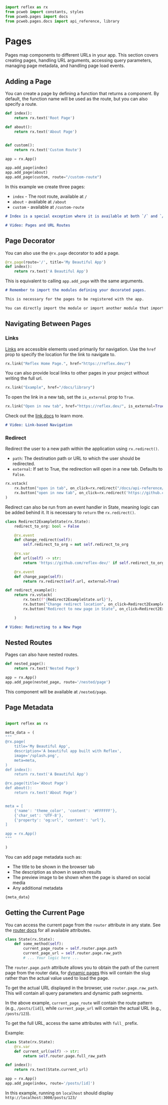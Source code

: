 ```python exec
import reflex as rx
from pcweb import constants, styles
from pcweb.pages import docs
from pcweb.pages.docs import api_reference, library
```

# Pages

Pages map components to different URLs in your app. This section covers creating pages, handling URL arguments, accessing query parameters, managing page metadata, and handling page load events.

## Adding a Page

You can create a page by defining a function that returns a component.
By default, the function name will be used as the route, but you can also specify a route.

```python
def index():
    return rx.text('Root Page')

def about():
    return rx.text('About Page')


def custom():
    return rx.text('Custom Route')

app = rx.App()

app.add_page(index)
app.add_page(about)
app.add_page(custom, route="/custom-route")
```

In this example we create three pages:

- `index` - The root route, available at `/`
- `about` - available at `/about`
- `custom` - available at `/custom-route`

```md alert
# Index is a special exception where it is available at both `/` and `/index`. All other pages are only available at their specified route.
```

```md video https://youtube.com/embed/ITOZkzjtjUA?start=3853&end=4083
# Video: Pages and URL Routes
```

## Page Decorator

You can also use the `@rx.page` decorator to add a page.

```python
@rx.page(route='/', title='My Beautiful App')
def index():
    return rx.text('A Beautiful App')
```

This is equivalent to calling `app.add_page` with the same arguments.

```md alert warning
# Remember to import the modules defining your decorated pages.

This is necessary for the pages to be registered with the app.

You can directly import the module or import another module that imports the decorated pages.
```

## Navigating Between Pages

### Links

[Links]({library.typography.link.path}) are accessible elements used primarily for navigation. Use the `href` prop to specify the location for the link to navigate to.

```python demo
rx.link("Reflex Home Page.", href="https://reflex.dev/")
```

You can also provide local links to other pages in your project without writing the full url.

```python demo
rx.link("Example", href="/docs/library")
```

To open the link in a new tab, set the `is_external` prop to `True`.

```python demo
rx.link("Open in new tab", href="https://reflex.dev/", is_external=True)
```

Check out the [link docs]({library.typography.link.path}) to learn more.

```md video https://youtube.com/embed/ITOZkzjtjUA?start=4083&end=4423
# Video: Link-based Navigation
```

### Redirect

Redirect the user to a new path within the application using `rx.redirect()`.

- `path`: The destination path or URL to which the user should be redirected.
- `external`: If set to True, the redirection will open in a new tab. Defaults to `False`.

```python demo
rx.vstack(
    rx.button("open in tab", on_click=rx.redirect("/docs/api-reference/special_events")),
    rx.button("open in new tab", on_click=rx.redirect('https://github.com/reflex-dev/reflex/', external=True))
)
```

Redirect can also be run from an event handler in State, meaning logic can be added behind it. It is necessary to `return` the `rx.redirect()`.

```python demo exec
class Redirect2ExampleState(rx.State):
    redirect_to_org: bool = False

    @rx.event
    def change_redirect(self):
        self.redirect_to_org = not self.redirect_to_org

    @rx.var
    def url(self) -> str:
        return 'https://github.com/reflex-dev/' if self.redirect_to_org else 'https://github.com/reflex-dev/reflex/'

    @rx.event
    def change_page(self):
        return rx.redirect(self.url, external=True)

def redirect_example():
    return rx.vstack(
        rx.text(f"{Redirect2ExampleState.url}"),
        rx.button("Change redirect location", on_click=Redirect2ExampleState.change_redirect),
        rx.button("Redirect to new page in State", on_click=Redirect2ExampleState.change_page),

    )
```

```md video https://youtube.com/embed/ITOZkzjtjUA?start=4423&end=4903
# Video: Redirecting to a New Page
```

## Nested Routes

Pages can also have nested routes.

```python
def nested_page():
    return rx.text('Nested Page')

app = rx.App()
app.add_page(nested_page, route='/nested/page')
```

This component will be available at `/nested/page`.

## Page Metadata

```python exec

import reflex as rx

meta_data = (
"""
@rx.page(
    title='My Beautiful App',
    description='A beautiful app built with Reflex',
    image='/splash.png',
    meta=meta,
)
def index():
    return rx.text('A Beautiful App')

@rx.page(title='About Page')
def about():
    return rx.text('About Page')


meta = [
    {'name': 'theme_color', 'content': '#FFFFFF'},
    {'char_set': 'UTF-8'},
    {'property': 'og:url', 'content': 'url'},
]

app = rx.App()
"""  

)

```

You can add page metadata such as:

- The title to be shown in the browser tab
- The description as shown in search results
- The preview image to be shown when the page is shared on social media
- Any additional metadata

```python
{meta_data}
```

## Getting the Current Page

You can access the current page from the `router` attribute in any state. See the [router docs]({docs.utility_methods.router_attributes.path}) for all available attributes.

```python
class State(rx.State):
    def some_method(self):
        current_page_route = self.router.page.path
        current_page_url = self.router.page.raw_path
        # ... Your logic here ...
```

The `router.page.path` attribute allows you to obtain the path of the current page from the router data,
for [dynamic pages]({docs.pages.dynamic_routing.path}) this will contain the slug rather than the actual value used to load the page.

To get the actual URL displayed in the browser, use `router.page.raw_path`. This
will contain all query parameters and dynamic path segments.


In the above example, `current_page_route` will contain the route pattern (e.g., `/posts/[id]`), while `current_page_url`
will contain the actual URL (e.g., `/posts/123`).

To get the full URL, access the same attributes with `full_` prefix.

Example:

```python
class State(rx.State):
    @rx.var
    def current_url(self) -> str:
        return self.router.page.full_raw_path

def index():
    return rx.text(State.current_url)

app = rx.App()
app.add_page(index, route='/posts/[id]')
```

In this example, running on `localhost` should display `http://localhost:3000/posts/123/`

